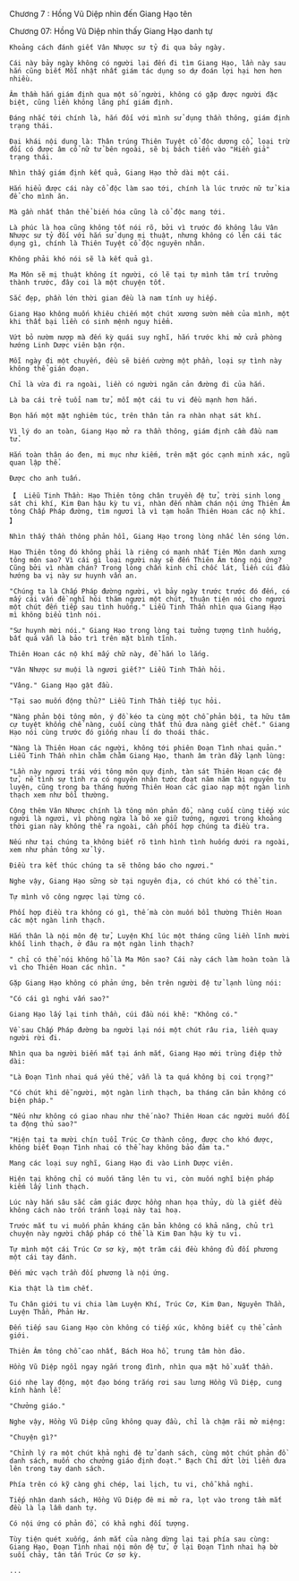 




Chương 7 : Hồng Vũ Diệp nhìn đến Giang Hạo tên


Chương 07: Hồng Vũ Diệp nhìn thấy Giang Hạo danh tự

	Khoảng cách đánh giết Vân Nhược sư tỷ đi qua bảy ngày.

	Cái này bảy ngày không có người lại đến đi tìm Giang Hạo, lần này sau hắn cũng biết Mỗi nhật nhất giám tác dụng so dự đoán lợi hại hơn hơn nhiều.

	Âm thầm hắn giám định qua một số người, không có gặp được người đặc biệt, cũng liền không lãng phí giám định.

	Đáng nhắc tới chính là, hắn đối với mình sử dụng thần thông, giám định trạng thái.

	Đại khái nội dung là: Thân trúng Thiên Tuyệt cổ độc dương cổ, loại trừ đối có được âm cổ nữ tử bên ngoài, sẽ bị bách tiến vào "Hiền giả" trạng thái.

	Nhìn thấy giám định kết quả, Giang Hạo thở dài một cái.

	Hắn hiểu được cái này cổ độc làm sao tới, chính là lúc trước nữ tử kia để cho mình ăn.

	Mà gần nhất thân thể biến hóa cũng là cổ độc mang tới.

	Là phúc là họa cũng không tốt nói rõ, bởi vì trước đó không lâu Vân Nhược sư tỷ đối với hắn sử dụng mị thuật, nhưng không có lên cái tác dụng gì, chính là Thiên Tuyệt cổ độc nguyên nhân.

	Không phải khó nói sẽ là kết quả gì.

	Ma Môn sẽ mị thuật không ít người, có lẽ tại tự mình tâm trí trưởng thành trước, đây coi là một chuyện tốt.

	Sắc đẹp, phần lớn thời gian đều là nam tính uy hiếp.

	Giang Hạo không muốn khiêu chiến một chút xương sườn mềm của mình, một khi thất bại liền có sinh mệnh nguy hiểm.

	Vứt bỏ nườm nượp mà đến kỳ quái suy nghĩ, hắn trước khi mở cửa phòng hướng Linh Dược viên bận rộn.

	Mỗi ngày đi một chuyến, đều sẽ biến cường một phần, loại sự tình này không thể gián đoạn.

	Chỉ là vừa đi ra ngoài, liền có người ngăn cản đường đi của hắn.

	Là ba cái trẻ tuổi nam tử, mỗi một cái tu vi đều mạnh hơn hắn.

	Bọn hắn một mặt nghiêm túc, trên thân tản ra nhàn nhạt sát khí.

	Vì lý do an toàn, Giang Hạo mở ra thần thông, giám định cầm đầu nam tử.

	Hắn toàn thân áo đen, mi mục như kiếm, trên mặt góc cạnh minh xác, ngũ quan lập thể.

	Được cho anh tuấn.

	【  Liễu Tinh Thần: Hạo Thiên tông chân truyền đệ tử, trời sinh long sát chi khí, Kim Đan hậu kỳ tu vi, nhàn đến nhàm chán nội ứng Thiên Âm tông Chấp Pháp đường, tìm ngươi là vì tạm hoãn Thiên Hoan các nộ khí. 】

	Nhìn thấy thần thông phản hồi, Giang Hạo trong lòng nhấc lên sóng lớn.

	Hạo Thiên tông đó không phải là riêng có mạnh nhất Tiên Môn danh xưng tông môn sao? Vì cái gì loại người này sẽ đến Thiên Âm tông nội ứng? Cũng bởi vì nhàm chán? Trong lòng chấn kinh chỉ chốc lát, liền cúi đầu hướng ba vị này sư huynh vấn an.

	"Chúng ta là Chấp Pháp đường người, vì bảy ngày trước trước đó đến, có mấy cái vấn đề nghĩ hỏi thăm ngươi một chút, thuận tiện nói cho ngươi một chút đến tiếp sau tình huống." Liễu Tinh Thần nhìn qua Giang Hạo mì không biểu tình nói.

	"Sư huynh mời nói." Giang Hạo trong lòng tại tưởng tượng tình huống, bất quá vẫn là bảo trì trên mặt bình tĩnh.

	Thiên Hoan các nộ khí mấy chữ này, để hắn lo lắng.

	"Vân Nhược sư muội là ngươi giết?" Liễu Tinh Thần hỏi.

	"Vâng." Giang Hạo gật đầu.

	"Tại sao muốn động thủ?" Liễu Tinh Thần tiếp tục hỏi.

	"Nàng phản bội tông môn, ý đồ kéo ta cùng một chỗ phản bội, ta hữu tâm cự tuyệt khống chế nàng, cuối cùng thất thủ đưa nàng giết chết." Giang Hạo nói cùng trước đó giống nhau lí do thoái thác.

	"Nàng là Thiên Hoan các người, không tới phiên Đoạn Tình nhai quản." Liễu Tinh Thần nhìn chằm chằm Giang Hạo, thanh âm tràn đầy lạnh lùng:

	"Lần này ngươi trái với tông môn quy định, tàn sát Thiên Hoan các đệ tử, nể tình sự tình ra có nguyên nhân tước đoạt năm năm tài nguyên tu luyện, cũng trong ba tháng hướng Thiên Hoan các giao nạp một ngàn linh thạch xem như bồi thường.

	Cộng thêm Vân Nhược chính là tông môn phản đồ, nàng cuối cùng tiếp xúc người là ngươi, vì phòng ngừa là bỏ xe giữ tướng, ngươi trong khoảng thời gian này không thể ra ngoài, cần phối hợp chúng ta điều tra.

	Nếu như tại chúng ta không biết rõ tình hình tình huống dưới ra ngoài, xem như phản tông xử lý.

	Điều tra kết thúc chúng ta sẽ thông báo cho ngươi."

	Nghe vậy, Giang Hạo sững sờ tại nguyên địa, có chút khó có thể tin.

	Tự mình vô công ngược lại từng có.

	Phối hợp điều tra không có gì, thế mà còn muốn bồi thường Thiên Hoan các một ngàn linh thạch.

	Hắn thân là nội môn đệ tử, Luyện Khí lúc một tháng cũng liền lĩnh mười khối linh thạch, ở đâu ra một ngàn linh thạch?

	" chỉ có thể nói không hổ là Ma Môn sao? Cái này cách làm hoàn toàn là vì cho Thiên Hoan các nhìn. "

	Gặp Giang Hạo không có phản ứng, bên trên người đệ tử lạnh lùng nói:

	"Có cái gì nghi vấn sao?"

	Giang Hạo lấy lại tinh thần, cúi đầu nói khẽ: "Không có."

	Về sau Chấp Pháp đường ba người lại nói một chút râu ria, liền quay người rời đi.

	Nhìn qua ba người biến mất tại ánh mắt, Giang Hạo mới trùng điệp thở dài:

	"Là Đoạn Tình nhai quá yếu thế, vẫn là ta quá không bị coi trọng?"

	"Có chút khi dễ người, một ngàn linh thạch, ba tháng căn bản không có biện pháp."

	"Nếu như không có giao nhau như thế nào? Thiên Hoan các người muốn đối ta động thủ sao?"

	"Hiện tại ta mười chín tuổi Trúc Cơ thành công, được cho khó được, không biết Đoạn Tình nhai có thể hay không bảo đảm ta."

	Mang các loại suy nghĩ, Giang Hạo đi vào Linh Dược viên.

	Hiện tại không chỉ có muốn tăng lên tu vi, còn muốn nghĩ biện pháp kiếm lấy linh thạch.

	Lúc này hắn sâu sắc cảm giác được hồng nhan họa thủy, dù là giết đều không cách nào trốn tránh loại này tai hoạ.

	Trước mắt tu vi muốn phản kháng căn bản không có khả năng, chủ trì chuyện này người chấp pháp có thể là Kim Đan hậu kỳ tu vi.

	Tự mình một cái Trúc Cơ sơ kỳ, một trăm cái đều không đủ đối phương một cái tay đánh.

	Đến mức vạch trần đối phương là nội ứng.

	Kia thật là tìm chết.

	Tu Chân giới tu vi chia làm Luyện Khí, Trúc Cơ, Kim Đan, Nguyên Thần, Luyện Thần, Phản Hư.

	Đến tiếp sau Giang Hạo còn không có tiếp xúc, không biết cụ thể cảnh giới.

	Thiên Âm tông chỗ cao nhất, Bách Hoa hồ, trung tâm hòn đảo.

	Hồng Vũ Diệp ngồi ngay ngắn trong đình, nhìn qua mặt hồ xuất thần.

	Gió nhẹ lay động, một đạo bóng trắng rơi sau lưng Hồng Vũ Diệp, cung kính hành lễ:

	"Chưởng giáo."

	Nghe vậy, Hồng Vũ Diệp cũng không quay đầu, chỉ là chậm rãi mở miệng:

	"Chuyện gì?"

	"Chỉnh lý ra một chút khả nghi đệ tử danh sách, cùng một chút phản đồ danh sách, muốn cho chưởng giáo định đoạt." Bạch Chỉ dứt lời liền đưa lên trong tay danh sách.

	Phía trên có kỹ càng ghi chép, lai lịch, tu vi, chỗ khả nghi.

	Tiếp nhận danh sách, Hồng Vũ Diệp đê mi mở ra, lọt vào trong tầm mắt đều là lạ lẫm danh tự.

	Có nội ứng có phản đồ, có khả nghi đối tượng.

	Tùy tiện quét xuống, ánh mắt của nàng dừng lại tại phía sau cùng: Giang Hạo, Đoạn Tình nhai nội môn đệ tử, ở lại Đoạn Tình nhai hạ bờ suối chảy, tân tấn Trúc Cơ sơ kỳ.

	...





